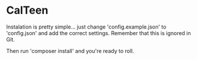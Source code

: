 # CalTeen

Instalation is pretty simple... just change 'config.example.json' to 'config.json' and add the correct settings. Remember that this is ignored in Git.

Then run 'composer install' and you're ready to roll.